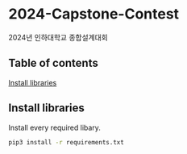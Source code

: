 # 2024-Capstone-Contest

2024년 인하대학교 종합설계대회

## Table of contents

[Install libraries](#install-libraries)

## Install libraries

Install every required libary.

```bash
pip3 install -r requirements.txt
```
